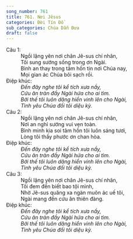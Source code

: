 ```yaml
---
song_number: 761
title: 761. Nơi Jêsus
categories: Đời Tín Đồ
sub_categories: Chúa Dẫn Đưa
draft: false
---
```

<dl><dt>Câu 1:</dt><dd data-verse="1">Ngồi lặng yên nơi chân Jê-sus chí nhân, <br/>Tôi sung sướng sống trong ơn Ngài. <br/>Bình an thay trong tâm hồn tin nơi Chúa nay, <br/>Mọi gian ác Chúa bôi sạch rồi. </dd><dt>Điệp khúc:</dt><dd data-chorus="1"><em>Đến đây nghe tôi kể tích xưa nầy, <br/>Cứu ân tràn đầy Ngài hứa cho ai tìm. <br/>Bởi thế tôi luôn dâng hiển vinh lên cho Ngài, <br/>Tình yêu Chúa đối tôi diệu kỳ. </em></dd><dt>Câu 2:</dt><dd data-verse="2">Ngồi lặng yên nơi chân Jê-sus chí nhân, <br/>Nơi an nghỉ sướng vui vẹn toàn. <br/>Bình minh kia soi tâm hồn tôi luôn sáng tươi, <br/>Lòng tôi thấy phước ơn chan hòa. </dd><dt>Điệp khúc:</dt><dd data-chorus="1"><em>Đến đây nghe tôi kể tích xưa nầy, <br/>Cứu ân tràn đầy Ngài hứa cho ai tìm. <br/>Bởi thế tôi luôn dâng hiển vinh lên cho Ngài, <br/>Tình yêu Chúa đối tôi diệu kỳ. </em></dd><dt>Câu 3:</dt><dd data-verse="3">Ngồi lặng yên nơi chân Jê-sus chí nhân, <br/>Tôi đem đến biết bao tội mình, <br/>Nhờ Jê-sus quăng xa ngàn muôn ác uế tôi, <br/>Ngài mang đến cứu ân thiên đàng. </dd><dt>Điệp khúc:</dt><dd data-chorus="1"><em>Đến đây nghe tôi kể tích xưa nầy, <br/>Cứu ân tràn đầy Ngài hứa cho ai tìm. <br/>Bởi thế tôi luôn dâng hiển vinh lên cho Ngài, <br/>Tình yêu Chúa đối tôi diệu kỳ. </em></dd></dl>